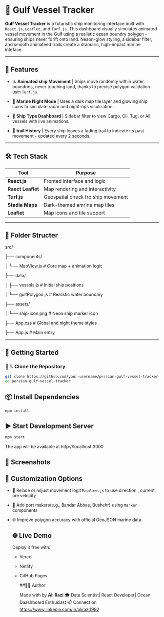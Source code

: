 # 🚢 Gulf Vessel Tracker 

**Gulf Vessel Tracker** is a futuristic ship monitoring interface built with `React.js`, `Leaflet`, and `Turf.js`. This dashboard visually simulates animated vessel movement in the Gulf using a realistic ozean boundry polygen - ensuring ships never fdrift onto land. Neaon-glow
styling, a sidebar filter, and smooth animateed trails create a dramaric, high-impact marine inteface.

----

## 🌊 Features 

- ⚓ **Animated ship Movement**
| Ships move randomly within water boundries, never touching land, thanks to precise polygon validation usin `Turf.js`.

- 🌌 **Marine Night Mode**
| Uses a dark map tile layer and glowing ship icons to sim ulate radar and night-ops visulization.

- 📍 **Ship Type Daahboard**
| Sidebar filter to view Cargo, Oil, Tug, or All vessels with live animations.

- 🧠 **trail History**
| Every ship leaves a fading trail to indicate its past movement - updated every 2 seconds.

----

## 🛠 Tech Stack

| Tool                | Purpose                           |
|---------------------|-----------------------------------|
| **React.js**        | Fronted interface and logic       |
| **Raect Leaflet**   | Map rendering and interactivity   |
| **Turf.js**         | Geospatial check fro ship movement|
| **Stadia Maps**     | Dark-themed amrine map tiles      |
| **Leaflet**         | Map icons and tile support        |

----

## 📂 Folder Structer 


src/

├── components/

│ └── MapView.js # Core map + animation logic

├── data/

│ ├── vessels.js # Initial ship positions

│ └── gulfPolygon.js # Realistic water boundary

├── assets/

│ └── ship-icon.png # Neon ship marker icon

├── App.css # Global and night theme styles

├── App.js # Main entry


---

## 🚀 Getting Started

### 🔧 1. Clone the Repository

```bash
git clone https://github.com/your-username/persian-gulf-vessel-tracker.git
cd persian-gulf-vessel-tracker
```

## 📦 Install Dependencies

```bash
npm install
```

## ▶️ Start Development Server 

```bash
npm start

```
The app will be available at http://localhost:3000

## 📸 Screenshots

 ## 🧩 Customization Options 

 - 🔁 Relace or adjust movement logit `MapView.js` to use direction , current, ore velocity
 - 🧭 Add port makers(e.g., Bandar Abbas, Bushehr) using `Marker` components
 - 🌐 Improve polygon accuracy with official GeoJSON marine data

   ## 🌐 Live Demo

   Deploy it free with:

   - Vercel
   - Netlify
   - GitHub Pages
  
     ##🧑‍💻 Author

     Made with by **Ali Razi**
     🎓 Data Scientist| React Developer| Ocean Daashboard Enthusiast
     📫 Connect on https://www.linkedin.com/in/alirazi1992
     
